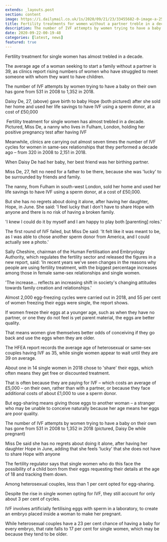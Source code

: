 ```yaml
---
extends: _layouts.post
section: content
image: https://i.dailymail.co.uk/1s/2020/09/21/23/33455682-0-image-a-25_1600725968035.jpg 
title: Fertility treatments for women without a partner treble in a decade... and the average age is now 39 
description: The number of IVF attempts by women trying to have a baby on their own has gone from 531 in 2008 to 1,352 in 2018. Daisy De sold her home to have IVF using a sperm donor, costing £50,000. 
date: 2020-09-22-00-19-48 
categories: [latest, news] 
featured: true 
--- 
```

Fertility treatment for single women has almost trebled in a decade.

The average age of a woman seeking to start a family without a partner is 39, as clinics report rising numbers of women who have struggled to meet someone with whom they want to have children.

The number of IVF attempts by women trying to have a baby on their own has gone from 531 in 2008 to 1,352 in 2018.

Daisy De, 27, (above) gave birth to baby Hope (both pictured) after she sold her home and used her life savings to have IVF using a sperm donor, at a cost of £50,000

 Fertility treatment for single women has almost trebled in a decade. Pictured, Miss De, a nanny who lives in Fulham, London, holding her positive pregnancy test after having IVF

Meanwhile, clinics are carrying out almost seven times the number of IVF cycles for women in same-sex relationships that they performed a decade ago – from 320 in 2008 to 2,151 in 2018. 

When Daisy De had her baby, her best friend was her birthing partner.

Miss De, 27, felt no need for a father to be there, because she was 'lucky' to be surrounded by friends and family.

The nanny, from Fulham in south-west London, sold her home and used her life savings to have IVF using a sperm donor, at a cost of £50,000.

But she has no regrets about doing it alone, after having her daughter, Hope, in June. She said: 'I feel lucky that I don't have to share Hope with anyone and there is no risk of having a broken family.

'I knew I could do it by myself and I am happy to play both [parenting] roles.'

The first round of IVF failed, but Miss De said: 'It felt like it was meant to be, as I was able to chose another sperm donor from America, and I could actually see a photo.' 

Sally Cheshire, chairman of the Human Fertilisation and Embryology Authority, which regulates the fertility sector and released the figures in a new report, said: 'In recent years we've seen changes in the reasons why people are using fertility treatment, with the biggest percentage increases among those in female same-sex relationships and single women.

'The increase... reflects an increasing shift in society's changing attitudes towards family creation and relationships.'

Almost 2,000 egg-freezing cycles were carried out in 2018, and 55 per cent of women freezing their eggs were single, the report shows. 

If women freeze their eggs at a younger age, such as when they have no partner, or one they do not feel is yet parent material, the eggs are better quality. 

That means women give themselves better odds of conceiving if they go back and use the eggs when they are older. 

The HFEA report records the average age of heterosexual or same-sex couples having IVF as 35, while single women appear to wait until they are 39 on average.

About one in 14 single women in 2018 chose to 'share' their eggs, which often means they get free or discounted treatment. 

That is often because they are paying for IVF – which costs an average of £5,000 – on their own, rather than with a partner, or because they face additional costs of about £1,000 to use a sperm donor. 

But egg-sharing means giving those eggs to another woman – a stranger who may be unable to conceive naturally because her age means her eggs are poor quality. 

The number of IVF attempts by women trying to have a baby on their own has gone from 531 in 2008 to 1,352 in 2018 (pictured, Daisy De while pregnant)

Miss De said she has no regrets about doing it alone, after having her daughter Hope in June, adding that she feels 'lucky' that she does not have to share Hope with anyone

The fertility regulator says that single women who do this face the possibility of a child born from their eggs requesting their details at the age of 18 and tracking them down. 

Among heterosexual couples, less than 1 per cent opted for egg-sharing.

Despite the rise in single women opting for IVF, they still account for only about 3 per cent of cycles.

IVF involves artificially fertilising eggs with sperm in a laboratory, to create an embryo placed inside a woman to make her pregnant.

While heterosexual couples have a 23 per cent chance of having a baby for every embryo, that rate falls to 17 per cent for single women, which may be because they tend to be older.

